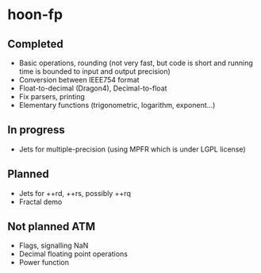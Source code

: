 # hoon-fp

## Completed

* Basic operations, rounding (not very fast, but code is short and running time is bounded to input and output precision)
* Conversion between IEEE754 format
* Float-to-decimal (Dragon4), Decimal-to-float
* Fix parsers, printing
* Elementary functions (trigonometric, logarithm, exponent...)

## In progress

* Jets for multiple-precision (using MPFR which is under LGPL license)

## Planned

* Jets for ++rd, ++rs, possibly ++rq
* Fractal demo

## Not planned ATM

* Flags, signalling NaN
* Decimal floating point operations
* Power function
